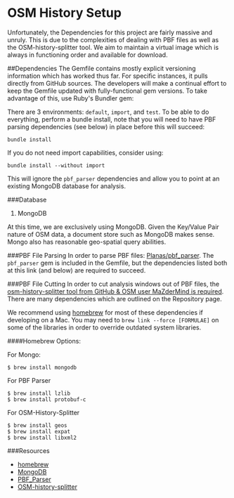 OSM History Setup
=====

Unfortunately, the Dependencies for this project are fairly massive and unruly.  This is due to the complexities of dealing with PBF files as well as the OSM-history-splitter tool.  We aim to maintain a virtual image which is always in functioning order and available for download.

##Dependencies
The Gemfile contains mostly explicit versioning information which has worked thus far.  For specific instances, it pulls directly from GitHub sources.  The developers will make a continual effort to keep the Gemfile updated with fully-functional gem versions.  To take advantage of this, use Ruby's Bundler gem:

There are 3 environments: ```default```, ```import```, and ```test```.  To be able to do everything, perform a bundle install, note that you will need to have PBF parsing dependencies (see below) in place before this will succeed:

	bundle install
	
If you do not need import capabilities, consider using:

	bundle install --without import

This will ignore the ```pbf_parser``` dependencies and allow you to point at an existing MongoDB database for analysis.

###Database
1. MongoDB

At this time, we are exclusively using MongoDB.  Given the Key/Value Pair nature of OSM data, a document store such as MongoDB makes sense.  Mongo also has reasonable geo-spatial query abilities.

###PBF File Parsing
In order to parse PBF files: [Planas/pbf_parser](https://github.com/planas/pbf_parser).  The ```pbf_parser``` gem is included in the Gemfile, but the dependencies listed both at this link (and below) are required to succeed.

###PBF File Cutting
In order to cut analysis windows out of PBF files, the [osm-history-splitter tool from GitHub & OSM user MaZderMind is required](https://github.com/MaZderMind/osm-history-splitter).  There are many dependencies which are outlined on the Repository page.

We recommend using [homebrew](http://brew.sh/) for most of these dependencies if developing on a Mac.  You may need to ```brew link --force [FORMULAE]``` on some of the libraries in order to override outdated system libraries.

####Homebrew Options:

For Mongo:

	$ brew install mongodb

For PBF Parser

	$ brew install lzlib
	$ brew install protobuf-c

For OSM-History-Splitter

	$ brew install geos
	$ brew install expat
	$ brew install libxml2


###Resources
- [homebrew](http://brew.sh/)
- [MongoDB](http://www.mongodb.org/downloads)
- [PBF_Parser](https://github.com/planas/pbf_parser)
- [OSM-history-splitter](https://github.com/MaZderMind/osm-history-splitter)